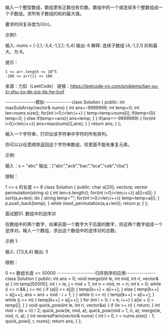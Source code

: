 输入一个整型数组，数组里有正数也有负数。数组中的一个或连续多个整数组成一个子数组。求所有子数组的和的最大值。

要求时间复杂度为O(n)。

 

示例1:

输入: nums = [-2,1,-3,4,-1,2,1,-5,4]
输出: 6
解释: 连续子数组 [4,-1,2,1] 的和最大，为 6。

 

提示：

    1 <= arr.length <= 10^5
    -100 <= arr[i] <= 100

来源：力扣（LeetCode）
链接：https://leetcode-cn.com/problems/lian-xu-zi-shu-zu-de-zui-da-he-lcof

---------------模拟-------------
class Solution {
public:
    int maxSubArray(vector<int>& nums) {
		int ans=-9999999;
		int temp=0;
		int len=nums.size();
		for(int i=0;i<len;i++)
		{
			temp=temp+nums[i];
			if(temp<0){
				temp=0;
			}
			else if(temp>=ans){
				ans=temp;
			}
		}
		if(ans==-9999999)
		{
			for(int i=0;i<len;i++){
				ans=max(nums[i],ans);
			}
		}
        return ans;
    }
};

输入一个字符串，打印出该字符串中字符的所有排列。

 

你可以以任意顺序返回这个字符串数组，但里面不能有重复元素。

 

示例:

输入：s = "abc"
输出：["abc","acb","bac","bca","cab","cba"]

 

限制：

1 <= s 的长度 <= 8
class Solution {
public:
	char a[20];
	vector<string>p;
    vector<string> permutation(string s) {
		int len=s.length();
		for(int i=0;i<len;i++){
			a[i]=s[i];
		}
		sort(a,a+len);
		do
		{
			string temp="";
			for(int i=0;i<len;i++){
				temp=temp+a[i];
			}
			p.push_back(temp);
		} while (next_permutation(a,a+len));
		return p;
    }
};

面试题51. 数组中的逆序对

在数组中的两个数字，如果前面一个数字大于后面的数字，则这两个数字组成一个逆序对。输入一个数组，求出这个数组中的逆序对的总数。

 

示例 1:

输入: [7,5,6,4]
输出: 5

 

限制：

0 <= 数组长度 <= 50000
-------------------归并排序的应用---------------
class Solution {
public:
	int ans = 0;
	void merge(int le, int mid, int ri,  vector<int>& a)
	{
		int temp[50005];
		int i = le, j = mid + 1;
		int n = mid, m = ri;
		int k = 0;
		while (i <= n && j <= m)
		{
			if (a[i] <= a[j]) {
				temp[k++] = a[i++];
			}
			else {
				temp[k++] = a[j++];
				ans = ans + mid - i + 1;
			}
		}
		while (i <= n) {
			temp[k++] = a[i++];
		}
		while (j <= m) {
			temp[k++] = a[j++];
		}
		for (int i = 0; i < k; i++) {
			a[le + i] = temp[i];
		}
	}
	void quick_pow(int le, int ri, vector<int>&a)
	{
		if (le >= ri) {
			return;
		}
		int mid = (le + ri) / 2;
		quick_pow(le, mid, a);
		quick_pow(mid + 1, ri, a);
		merge(le, mid, ri, a);
	}
	int reversePairs(vector<int>& nums) {
		int l = 0, r = nums.size() - 1;
		quick_pow(l, r, nums);
		return ans;
	}
};
